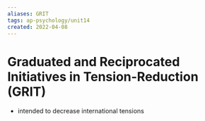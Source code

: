 ```yaml
---
aliases: GRIT
tags: ap-psychology/unit14 
created: 2022-04-08
---
```


# Graduated and Reciprocated Initiatives in Tension-Reduction (GRIT)

- intended to decrease international tensions 
